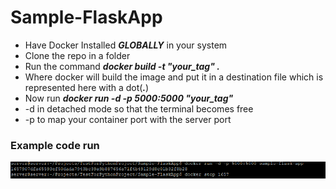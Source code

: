 ﻿# Sample-FlaskApp

- Have Docker Installed ***GLOBALLY*** in your system
- Clone the repo in a folder
- Run the command  ***docker build -t "your_tag" .***
- Where docker will build the image and put it in a destination file which is represented here with a dot(***.***)
- Now run  ***docker run -d -p 5000:5000 "your_tag"*** 
- -d in detached mode so that the terminal becomes free
- -p to map your container port with the server port 

### Example code run
![image](./img.png)
